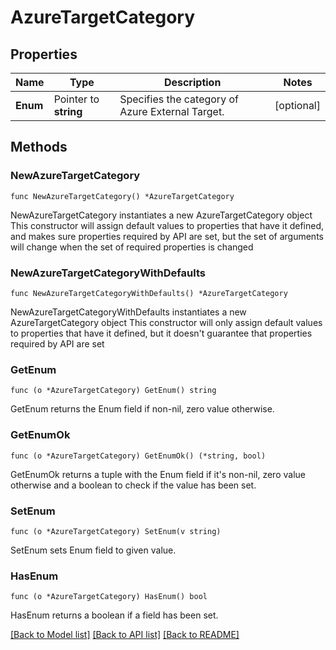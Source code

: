 # AzureTargetCategory

## Properties

Name | Type | Description | Notes
------------ | ------------- | ------------- | -------------
**Enum** | Pointer to **string** | Specifies the category of Azure External Target. | [optional] 

## Methods

### NewAzureTargetCategory

`func NewAzureTargetCategory() *AzureTargetCategory`

NewAzureTargetCategory instantiates a new AzureTargetCategory object
This constructor will assign default values to properties that have it defined,
and makes sure properties required by API are set, but the set of arguments
will change when the set of required properties is changed

### NewAzureTargetCategoryWithDefaults

`func NewAzureTargetCategoryWithDefaults() *AzureTargetCategory`

NewAzureTargetCategoryWithDefaults instantiates a new AzureTargetCategory object
This constructor will only assign default values to properties that have it defined,
but it doesn't guarantee that properties required by API are set

### GetEnum

`func (o *AzureTargetCategory) GetEnum() string`

GetEnum returns the Enum field if non-nil, zero value otherwise.

### GetEnumOk

`func (o *AzureTargetCategory) GetEnumOk() (*string, bool)`

GetEnumOk returns a tuple with the Enum field if it's non-nil, zero value otherwise
and a boolean to check if the value has been set.

### SetEnum

`func (o *AzureTargetCategory) SetEnum(v string)`

SetEnum sets Enum field to given value.

### HasEnum

`func (o *AzureTargetCategory) HasEnum() bool`

HasEnum returns a boolean if a field has been set.


[[Back to Model list]](../README.md#documentation-for-models) [[Back to API list]](../README.md#documentation-for-api-endpoints) [[Back to README]](../README.md)


